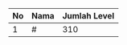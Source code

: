 | No | Nama            | Jumlah Level |
|----|-----------------|--------------|
| 1  | #    |    310        |
